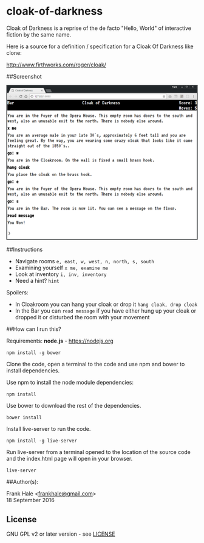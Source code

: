 # cloak-of-darkness

Cloak of Darkness is a reprise of the de facto "Hello, World" of interactive
fiction by the same name.

Here is a source for a definition / specification for a Cloak Of Darkness like 
clone:

http://www.firthworks.com/roger/cloak/

##Screenshot

![Game user interface screenshot](screenshots/game.png)

##Instructions

- Navigate rooms `e, east, w, west, n, north, s, south`
- Examining yourself `x me, examine me`
- Look at inventory `i, inv, inventory`
- Need a hint? `hint`

Spoilers:

- In Cloakroom you can hang your cloak or drop it `hang cloak, drop cloak`
- In the Bar you can `read message` if you have either hung up your cloak or 
dropped it or disturbed the room with your movement

##How can I run this?

Requirements: <b>node.js</b> - https://nodejs.org

```
npm install -g bower
```

Clone the code, open a terminal to the code and use npm and bower to install 
dependencies.

Use npm to install the node module dependencies:

```
npm install
```

Use bower to download the rest of the dependencies.

```
bower install
```

Install live-server to run the code.

```
npm install -g live-server
```

Run live-server from a terminal opened to the location of the source code and
the index.html page will open in your browser.

```
live-server
```

##Author(s):

Frank Hale &lt;frankhale@gmail.com&gt;  
18 September 2016

## License

GNU GPL v2 or later version - see [LICENSE](LICENSE)
